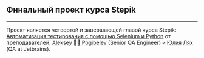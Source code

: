 ## Финальный проект курса Stepik
***
Проект является четвертой и завершающей главой курса Stepik:
[Автоматизация тестирования с помощью Selenium и Python](https://stepik.org/course/575/info)
от преподавателей:
[Aleksey 👨‍💻 Pogibelev](https://stepik.org/users/88489/teach) (Senior QA Engineer)
и [Юлия Лях](https://stepik.org/users/19131991/teach) (QA at Jetbrains).